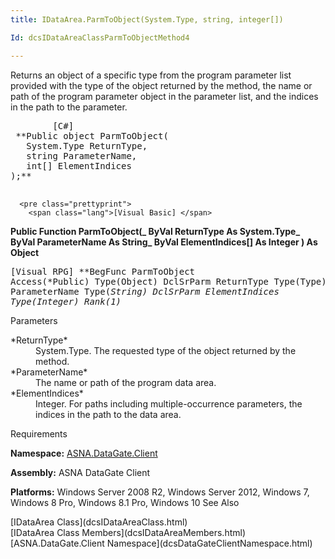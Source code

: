 ```yaml
---
title: IDataArea.ParmToObject(System.Type, string, integer[])

Id: dcsIDataAreaClassParmToObjectMethod4

---
```


Returns an object of a specific type from the program parameter list provided with the type of the object returned by the method, the name or path of the program parameter object in the parameter list, and the indices in the path to the parameter.
<pre class="prettyprint">
        <span class="lang">[C#]</span>
 **Public object ParmToObject(
   System.Type ReturnType,
   string ParameterName,
   int[] ElementIndices
);** 
      </pre>
      <pre class="prettyprint">
        <span class="lang">[Visual Basic] </span>
 **Public Function ParmToObject(_ 
   ByVal ReturnType As System.Type_
   ByVal ParameterName As String_
   ByVal ElementIndices[] As Integer
) As Object** 
      </pre>
      <pre class="prettyprint">
        <span class="lang">[Visual RPG]</span>
 **BegFunc ParmToObject Access(*Public) Type(Object)
   DclSrParm ReturnType Type(Type)
   DclSrParm ParameterName Type(*String)
   DclSrParm ElementIndices Type(*Integer) Rank(1)** 
      </pre>

Parameters

<dl>
        <dt>
 *ReturnType* 
        </dt>
        <dt />
        <dd>	System.Type.  The requested type of the object returned by the method. </dd>
        <dt>
 *ParameterName* 
        </dt>
        <dd>			The name or path of the program data area. </dd>
        <dt>
 *ElementIndices* 
        </dt>
        <dd>					Integer. For paths including multiple-occurrence parameters, the indices in the 
											path to the data area. </dd>
</dl>

Requirements

**Namespace:** [ASNA.DataGate.Client](dcsDataGateClientNamespace.html) 

**Assembly:** ASNA DataGate Client

**Platforms:** Windows Server 2008 R2, Windows Server 2012, Windows 7, Windows 8 Pro, Windows 8.1 Pro, Windows 10
See Also

<dl />
      [IDataArea Class](dcsIDataAreaClass.html)
      <br />
      [IDataArea Class Members](dcsIDataAreaMembers.html)
      <br />
      [ASNA.DataGate.Client Namespace](dcsDataGateClientNamespace.html)

